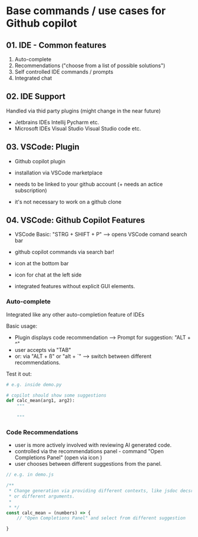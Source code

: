 

# Base commands / use cases for Github copilot 


## 01. IDE - Common features

1. Auto-complete
2. Recommendations ("choose from a list of possible solutions")
3. Self controlled IDE commands / prompts
4. Integrated chat


## 02. IDE Support

Handled via thid party plugins (might change in the near future)

- Jetbrains IDEs
    Intellij
    Pycharm 
    etc.
- Microsoft IDEs
    Visual Studio 
    Visual Studio code
    etc.


## 03. VSCode: Plugin

- Github copilot plugin 
- installation via VSCode marketplace
- needs to be linked to your github account (+ needs an actice subscription)

- it's not necessary to work on a github clone


## 04. VSCode: Github Copilot Features

- VSCode Basic: "STRG + SHIFT + P" --> opens VSCode comand search bar

- github copilot commands via search bar! 

- icon at the bottom bar
- icon for chat at the left side
- integrated features without explicit GUI elements.


### Auto-complete

Integrated like any other auto-completion feature of IDEs

Basic usage:
- Plugin displays code recommendation --> Prompt for suggestion: "ALT + ^"
- user accepts via "TAB"
- or: via "ALT + ß" or "alt + `" --> switch between different recommendations. 

Test it out:
```py
# e.g. inside demo.py

# copilot should show some suggestions
def calc_mean(arg1, arg2):
    """
    
    """


```

### Code Recommendations

- user is more actively involved with reviewing AI generated code.
- controlled via the recommendations panel - command "Open Completions Panel" (open via icon )
- user chooses between different suggestions from the panel.

```js
// e.g. in demo.js

/**
 * Change generation via providing different contexts, like jsdoc decsription
 * or different arguments.
 * 
 * */
const calc_mean = (numbers) => {
    // "Open Completions Panel" and select from different suggestion

}

```